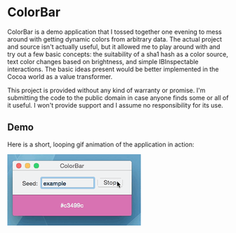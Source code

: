 # ColorBar

ColorBar is a demo application that I tossed together one evening to mess around with getting dynamic colors from arbitrary data.  The actual project and source isn't actually useful, but it allowed me to play around with and try out a few basic concepts: the suitability of a sha1 hash as a color source, text color changes based on brightness, and simple IBInspectable interactions.  The basic ideas present would be better implemented in the Cocoa world as a value transformer.

This project is provided without any kind of warranty or promise.  I'm submitting the code to the public domain in case anyone finds some or all of it useful.  I won't provide support and I assume no responsibility for its use.

## Demo

Here is a short, looping gif animation of the application in action:

![colorbar demonstration animated gif](demo.gif)